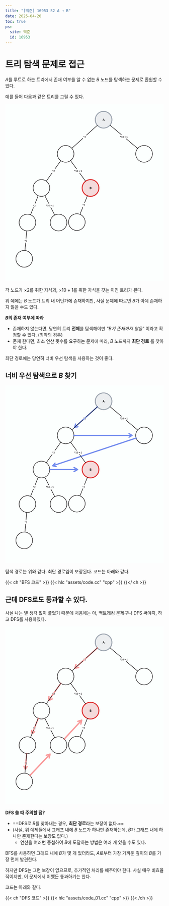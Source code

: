 ```yaml
---
title: "[백준] 16953 S2 A → B"
date: 2025-04-20
toc: true
ps:
  site: 백준
  id: 16953
---
```


# 트리 탐색 문제로 접근

$A$를 루트로 하는 트리에서 존재 여부를 알 수 없는 $B$ 노드를 탐색하는 문제로 환원할 수 있다.

예를 들어 다음과 같은 트리를 그릴 수 있다.

![](./assets/00.png)

각 노드가 $\times 2$를 취한 자식과, $\times 10 + 1$를 취한 자식을 갖는 이진 트리가 된다.

위 예에는 $B$ 노드가 트리 내 어딘가에 존재하지만, 사실 문제에 따르면 $B$가 아예 존재하지 않을 수도 있다.

**$B$의 존재 여부에 따라**
* 존재하지 않는다면, 당연히 트리 **전체**를 탐색해야만 *"$B$가 존재하지 않음"* 이라고 확정할 수 있다. (최악의 경우)
* 존재 한다면, 최소 연산 횟수를 요구하는 문제에 따라, $B$ 노드까지 **최단 경로** 를 찾아야 한다. 

최단 경로에는 당연히 너비 우선 탐색을 사용하는 것이 좋다.

## 너비 우선 탐색으로 $B$ 찾기

![](./assets/01.png)

탐색 경로는 위와 같다. 최단 경로임이 보장된다. 코드는 아래와 같다.

{{< ch "BFS 코드" >}}
{{< hlc "assets/code.cc" "cpp" >}}
{{</ ch >}}

## 근데 DFS로도 통과할 수 있다.

사실 나는 별 생각 없이 풀었기 때문에 처음에는 아, 백트래킹 문제구나 DFS 써야지, 하고 DFS를 사용하였다.

![](./assets/02.png)

**DFS 쓸 때 주의할 점?**

* ==DFS로 $B$를 찾아내는 경우, **최단 경로**라는 보장이 없다.==
* (사실, 위 예제들에서 그래프 내에 $B$ 노드가 하나만 존재하는데, $B$가 그래프 내에 하나만 존재한다는 보장도 없다.)
  * 연산을 여러번 중첩하여 $B$에 도달하는 방법은 여러 개 있을 수도 있다.

BFS를 사용하면 그래프 내에 $B$가 몇 개 있더라도, $A$로부터 가장 가까운 깊이의 $B$를 가장 먼저 발견한다.

하지만 DFS는 그런 보장이 없으므로, 추가적인 처리를 해주어야 한다. 
사실 매우 비효율적이지만, 이 문제에서 어쨌든 통과하기는 한다.

코드는 아래와 같다.

{{< ch "DFS 코드" >}}
{{< hlc "assets/code_01.cc" "cpp" >}}
{{< /ch >}}





